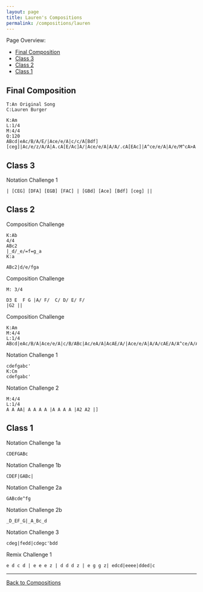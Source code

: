 ```yaml
---
layout: page
title: Lauren's Compositions
permalink: /compositions/lauren
---
```


Page Overview:
* [Final Composition](#final-composition)
* [Class 3](#class-3)
* [Class 2](#class-2)
* [Class 1](#class-1)

## Final Composition
```
T:An Original Song
C:Lauren Burger

K:Am
L:1/4
M:4/4
Q:120
ABcd|eAc/B/A/E/|Ace/e/A|c/c/A[Bdf][ceg]|Ac/e/z/A/A|A.cA[E/Ac]A/|Ace/e/A|A/A/.cA[EAc]|A^ce/e/A|A/e/M^cA>A|A=c/eA/c|E{Ae}KcA[c/Ea]A/|Ad^fA|^fdA>A|A/c/A/c/d/e/d/c/|ecA>A|Ace/A/A|ecA[Ace]||
```

## Class 3
Notation Challenge 1
```
| [CEG] [DFA] [EGB] [FAC] | [GBd] [Ace] [Bdf] [ceg] ||
```

## Class 2
Composition Challenge
```
K:Ab
4/4
ABc2
|_d/_e/=f=g_a
K:a

ABc2|d/e/fga
```

Composition Challenge
```
M: 3/4

D3 E  F G |A/ F/  C/ D/ E/ F/
|G2 ||
```

Composition Challenge
```
K:Am
M:4/4
L:1/4
ABcd|eAc/B/A|Ace/e/A|c/B/ABc|Ac/eA/A|AcAE/A/|Ace/e/A|A/A/cAE/A/A^ce/A/A|A/e/^cAE/A/|A=c/eA/c|zcAA,/A/|Ad^fA|^fdAz|A/c/A/c/d/e/d/c/|d/c/d/c/Az/A/|Ace/e/A|A/A/cA/E/A,/A/|cecA|ecAz/A/edcA|e/A/cAz/A/eA2||
```

Notation Challenge 1
```
cdefgabc'
K:Cm
cdefgabc'
```

Notation Challenge 2
```
M:4/4
L:1/4
A A AA| A A A A |A A A A |A2 A2 |]
```

## Class 1
Notation Challenge 1a
```
CDEFGABc
```

Notation Challenge 1b
```
CDEF|GABc|
```

Notation Challenge 2a
```
GABcde^fg
```

Notation Challenge 2b
```
_D_EF_G|_A_Bc_d
```

Notation Challenge 3
```
cdeg|fedd|cdegc'bdd
```

Remix Challenge 1
```
e d c d | e e e z | d d d z | e g g z| edcd|eeee|dded|c
```
---
[Back to Compositions](/sc-workshop/compositions/)
